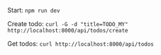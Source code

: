Start: `npm run dev`

Create todo: `curl -G -d "title=TODO_MY" http://localhost:8000/api/todos/create`

Get todos: `curl http://localhost:8000/api/todos`
